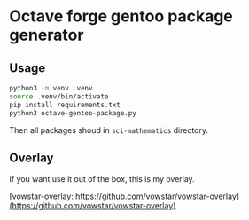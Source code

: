 # Octave forge gentoo package generator

## Usage

```bash
python3 -m venv .venv
source .venv/bin/activate
pip install requirements.txt
python3 octave-gentoo-package.py
```

Then all packages shoud in ``sci-mathematics`` directory.

## Overlay

If you want use it out of the box, this is my overlay.

[vowstar-overlay: https://github.com/vowstar/vowstar-overlay](https://github.com/vowstar/vowstar-overlay)

